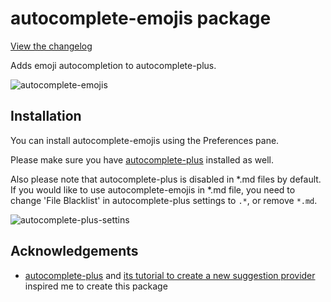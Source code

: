 # autocomplete-emojis package

[View the changelog](https://github.com/eqot/autocomplete-emojis/blob/master/CHANGELOG.md)

Adds emoji autocompletion to autocomplete-plus.

![autocomplete-emojis](https://dl.dropboxusercontent.com/u/972960/Documents/atom/atom-autocomplete-emojis/atom-autocomplete-emojis.gif)


## Installation

You can install autocomplete-emojis using the Preferences pane.

Please make sure you have [autocomplete-plus](https://atom.io/packages/autocomplete-plus) installed as well.

Also please note that autocomplete-plus is disabled in \*.md files by default.
If you would like to use autocomplete-emojis in \*.md file,
you need to change 'File Blacklist' in autocomplete-plus settings to ```.*```, or remove ```*.md```.

![autocomplete-plus-settins](https://dl.dropboxusercontent.com/u/972960/Documents/atom/atom-autocomplete-emojis/autocomplete-plus-settins.png)


## Acknowledgements

  * [autocomplete-plus](https://atom.io/packages/autocomplete-plus) and
    [its tutorial to create a new suggestion provider](https://github.com/saschagehlich/autocomplete-plus/wiki/Tutorial:-Registering-and-creating-a-suggestion-provider)
    inspired me to create this package
